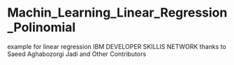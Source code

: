 # Machin_Learning_Linear_Regression_Polinomial
 example for linear regression  IBM DEVELOPER SKILLIS NETWORK  thanks to  Saeed Aghabozorgi Jadi  and Other Contributors
